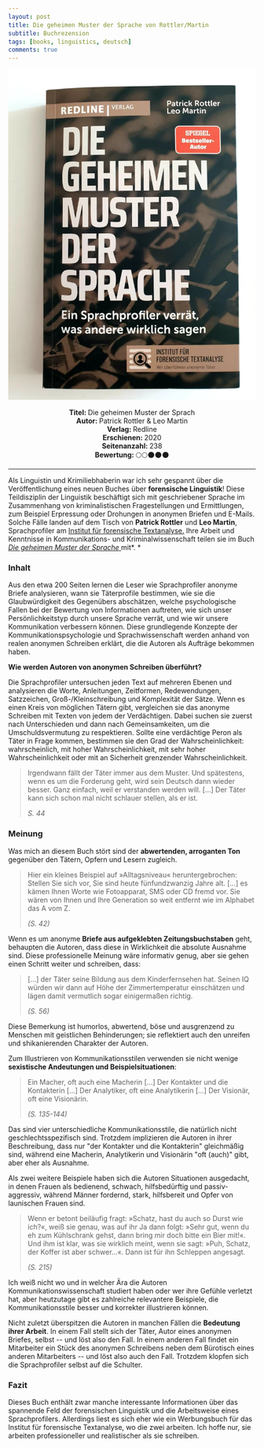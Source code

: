 ```yaml
---
layout: post
title: Die geheimen Muster der Sprache von Rottler/Martin
subtitle: Buchrezension
tags: [books, linguistics, deutsch]
comments: true
---
```


![cover](../assets/img/dieGeheimenMusterDerSprache.jpg)

<div align="center"><strong>Titel: </strong>Die geheimen Muster der Sprach</div>
<div align="center"><strong>Autor: </strong>Patrick Rottler & Leo Martin</div>
<div align="center"><strong>Verlag: </strong>Redline</div>
<div align="center"><strong>Erschienen: </strong>2020</div>
<div align="center"><strong>Seitenanzahl: </strong>238</div>
<div align="center"><strong>Bewertung: </strong> 🌕🌕🌑🌑🌑</div>

---

Als Linguistin und Krimiliebhaberin war ich sehr gespannt über die Veröffentlichung eines neuen Buches über **forensische Linguistik**! Diese Teildisziplin der Linguistik beschäftigt sich mit geschriebener Sprache im Zusammenhang von kriminalistischen Fragestellungen und Ermittlungen, zum Beispiel Erpressung oder Drohungen in anonymen Briefen und E-Mails. Solche Fälle landen auf dem Tisch von **Patrick Rottler** und **Leo Martin**, Sprachprofiler am [Institut für forensische Textanalyse.](https://sprachprofiler.de/) Ihre Arbeit und Kenntnisse in Kommunikations- und Kriminalwissenschaft teilen sie im Buch [*Die geheimen Muster der Sprache* ](https://amzn.to/2Z3Lug2)mit*. *

### Inhalt

Aus den etwa 200 Seiten lernen die Leser wie Sprachprofiler anonyme Briefe analysieren, wann sie Täterprofile bestimmen, wie sie die Glaubwürdigkeit des Gegenübers abschätzen, welche psychologische Fallen bei der Bewertung von Informationen auftreten, wie sich unser Persönlichkeitstyp durch unsere Sprache verrät, und wie wir unsere Kommunikation verbessern können. Diese grundlegende Konzepte der Kommunikationspsychologie und Sprachwissenschaft werden anhand von realen anonymen Schreiben erklärt, die die Autoren als Aufträge bekommen haben.

**Wie werden Autoren von anonymen Schreiben überführt?**

Die Sprachprofiler untersuchen jeden Text auf mehreren Ebenen und analysieren die Worte, Anleitungen, Zeitformen, Redewendungen, Satzzeichen, Groß-/Kleinschreibung und Komplexität der Sätze. Wenn es einen Kreis von möglichen Tätern gibt, vergleichen sie das anonyme Schreiben mit Texten von jedem der Verdächtigen. Dabei suchen sie zuerst nach Unterschieden und dann nach Gemeinsamkeiten, um die Umschuldsvermutung zu respektieren. Sollte eine verdächtige Peron als Täter in Frage kommen, bestimmen sie den Grad der Wahrscheinlichkeit: wahrscheinlich, mit hoher Wahrscheinlichkeit, mit sehr hoher Wahrscheinlichkeit oder mit an Sicherheit grenzender Wahrscheinlichkeit.

> Irgendwann fällt der Täter immer aus dem Muster. Und spätestens, wenn es um die Forderung geht, wird sein Deutsch dann wieder besser. Ganz einfach, weil er verstanden werden will. [...] Der Täter kann sich schon mal nicht schlauer stellen, als er ist.
>
> *S. 44*

### Meinung

Was mich an diesem Buch stört sind der **abwertenden, arroganten Ton** gegenüber den Tätern, Opfern und Lesern zugleich.

> Hier ein kleines Beispiel auf »Alltagsniveau« heruntergebrochen: Stellen Sie sich vor, Sie sind heute fünfundzwanzig Jahre alt. [...] es kämen Ihnen Worte wie Fotoapparat, SMS oder CD fremd vor. Sie wären von Ihnen und Ihre Generation so weit entfernt wie im Alphabet das A vom Z.
>
> *(S. 42)*

Wenn es um anonyme **Briefe aus aufgeklebten Zeitungsbuchstaben** geht, behaupten die Autoren, dass diese in Wirklichkeit die absolute Ausnahme sind. Diese professionelle Meinung wäre informativ genug, aber sie gehen einen Schritt weiter und schreiben, dass:

> [...] der Täter seine Bildung aus dem Kinderfernsehen hat. Seinen IQ würden wir dann auf Höhe der Zimmertemperatur einschätzen und lägen damit vermutlich sogar einigermaßen richtig.
>
> *(S. 56)*

Diese Bemerkung ist humorlos, abwertend, böse und ausgrenzend zu Menschen mit geistlichen Behinderungen; sie reflektiert auch den unreifen und shikanierenden Charakter der Autoren.

Zum Illustrieren von Kommunikationsstilen verwenden sie nicht wenige **sexistische Andeutungen und Beispielsituationen**:

> Ein Macher, oft auch eine Macherin [...] Der Kontakter und die Kontakterin [...] Der Analytiker, oft eine Analytikerin [...] Der Visionär, oft eine Visionärin.
>
> *(S. 135-144)*

Das sind vier unterschiedliche Kommunikationsstile, die natürlich nicht geschlechtsspezifisch sind. Trotzdem implizieren die Autoren in ihrer Beschreibung, dass nur "der Kontakter und die Kontakterin" gleichmäßig sind, während eine Macherin, Analytikerin und Visionärin "oft (auch)" gibt, aber eher als Ausnahme.

Als zwei weitere Beispiele haben sich die Autoren Situationen ausgedacht, in denen Frauen als bedienend, schwach, hilfsbedürftig und passiv-aggressiv, während Männer fordernd, stark, hilfsbereit und Opfer von launischen Frauen sind.

> Wenn er betont beiläufig fragt: »Schatz, hast du auch so Durst wie ich?«, weiß sie genau, was auf ihr Ja dann folgt: »Sehr gut, wenn du eh zum Kühlschrank gehst, dann bring mir doch bitte ein Bier mit!«. Und ihm ist klar, was sie wirklich meint, wenn sie sagt: »Puh, Schatz, der Koffer ist aber schwer...«. Dann ist für ihn Schleppen angesagt.
>
> *(S. 215)*

Ich weiß nicht wo und in welcher Ära die Autoren Kommunikationswissenschaft studiert haben oder wer ihre Gefühle verletzt hat, aber heutzutage gibt es zahlreiche relevantere Beispiele, die Kommunikationsstile besser und korrekter illustrieren können.

Nicht zuletzt überspitzen die Autoren in manchen Fällen die **Bedeutung ihrer Arbeit**. In einem Fall stellt sich der Täter, Autor eines anonymen Briefes, selbst -- und löst also den Fall. In einem anderen Fall findet ein Mitarbeiter ein Stück des anonymen Schreibens neben dem Bürotisch eines anderen Mitarbeiters -- und löst also auch den Fall. Trotzdem klopfen sich die Sprachprofiler selbst auf die Schulter.

### Fazit

Dieses Buch enthält zwar manche interessante Informationen über das spannende Feld der forensischen Linguistik und die Arbeitsweise eines Sprachprofilers. Allerdings liest es sich eher wie ein Werbungsbuch für das Institut für forensische Textanalyse, wo die zwei arbeiten. Ich hoffe nur, sie arbeiten professioneller und realistischer als sie schreiben.